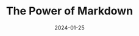 ---
layout: layout.njk
title: The Power of Markdown
date: 2024-01-25
tags: post
featuredImage: https://placehold.co/800x400/orange/white?text=Eleventy+Guide
---